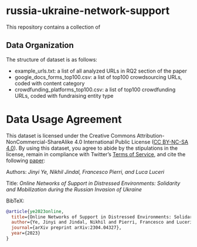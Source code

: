 # russia-ukraine-network-support

This repository contains a collection of


## Data Organization
The structure of dataset is as follows:
* example_urls.txt: a list of all analyzed URLs in RQ2 section of the paper
* google_docs_forms_top100.csv: a list of top100 crowdsourcing URLs, coded with content category
* crowdfunding_platforms_top100.csv: a list of top100 crowdfunding URLs, coded with fundraising entity type


# Data Usage Agreement
This dataset is licensed under the Creative Commons Attribution-NonCommercial-ShareAlike 4.0 International Public License ([CC BY-NC-SA 4.0](https://creativecommons.org/licenses/by-nc-sa/4.0/)). By using this dataset, you agree to abide by the stipulations in the license, remain in compliance with Twitter’s [Terms of Service](https://developer.twitter.com/en/developer-terms/agreement-and-policy), and cite the following [paper](https://arxiv.org/pdf/2304.04327.pdf): 

Authors: 	*Jinyi Ye, Nikhil Jindal, Francesco Pierri, and Luca Luceri*

Title: 	*Online Networks of Support in Distressed Environments: Solidarity and Mobilization during the Russian Invasion of Ukraine*

BibTeX:
```bibtex
@article{ye2023online,
  title={Online Networks of Support in Distressed Environments: Solidarity and Mobilization during the Russian Invasion of Ukraine},
  author={Ye, Jinyi and Jindal, Nikhil and Pierri, Francesco and Luceri, Luca},
  journal={arXiv preprint arXiv:2304.04327},
  year={2023}
}
```
